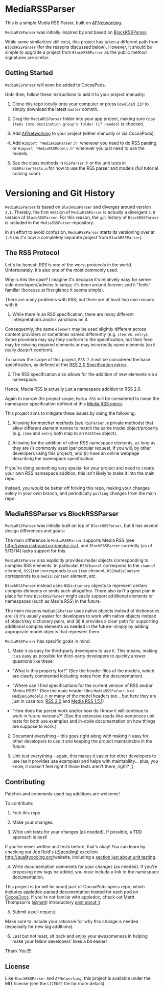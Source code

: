 # MediaRSSParser

This is a simple Media RSS Parser, built on <a href="https://github.com/AFNetworking/AFNetworking/">AFNetworking</a>.

`MediaRSSParser` was initially inspired by and based on <a href="https://github.com/tibo/BlockRSSParser">BlockRSSParser</a>.

While some similarities still exist, this project has taken a different path from `BlockRSSParser` (for the reasons discussed below). However, it should be simple to upgrade a project from `BlockRSSParser` as the public method signatures are similar.

## Getting Started

`MediaRSSParser` will soon be added to CocoaPods.

Until then, follow these instructions to add it to your project manually:

1. Clone this repo locally onto your computer or press `Download ZIP` to simply download the latest `master` commit.

2. Drag the `MediaRSSParser` folder into your app project, making sure `Copy items into destination group's folder (if needed)` is checked.
	
3. Add <a href="https://github.com/AFNetworking/AFNetworking/">AFNetworking</a> to your project (either manually or via CocoaPods).

4. Add `#import "MediaRSSParser.h"` wherever you need to do RSS parsing, or `#import "MediaRSSModels.h"` wherever you just need to use the models.

5. See the class methods in `RSSParser.h` or the unit tests in `RSSParserTests.m` for how to use the RSS parser and models (full tutorial coming soon).

# Versioning and Git History

`MediaRSSParser` is based on `BlockRSSParser` and diverges around version `2.1`. Thereby, the first version of `MediaRSSParser` is actually a divergent `3.0` version of `BlockRSSParser`. For this reason, the `git` history of `BlockRSSParser` is included in the `MediaRSSParser` repository.

In an effort to avoid confusion, `MediaRSSParser` starts its versioning over at `1.0` (as it's now a completely separate project from `BlockRSSParser`).

## The RSS Protocol

Let's be honest: RSS is one of the worst protocols in the world. Unfortunately, it's also one of the most commonly used.

Why is this the case? I imagine it's because it's relatively easy for server side developers/admins to setup; it's been around forever; and it "feels" familiar (because at first glance it seems simple).

There are many problems with RSS, but there are at least two main issues with it:

1) While there *is* an RSS specification, there are many different interpretations and/or variations on it.

Consequently, the same `element` may be used slightly different across content providers or sometimes named differently (e.g. `item` vs. `entry`). Some providers may say they conform to the specification, but their feed may be missing required elements or may incorrectly name elements (so it really doesn't conform).

To narrow the scope of this project, `RSS 2.0` will be considered the base specification, as defined at this <a href="http://cyber.law.harvard.edu/rss/rss.html">RSS 2.0 Specification mirror</a>.

2) The RSS specification also allows for the addition of new elements via a namespace.

Hence, Media RSS is actually just a namespace addition to RSS 2.0.

Again to narrow the project scope, `Media RSS` will be considered to mean the namespace specification defined at this <a href="http://www.rssboard.org/media-rss">Media RSS mirror</a>.

This project aims to mitigate these issues by doing the following:

1) Allowing for *matcher methods* (see `RSSParser.m` private methods) that allow different element names to match the same model object/property (e.g. `item` and `entry` both map to an `RSSItem` object).

2) Allowing for the addition of other RSS namespace elements, as long as they are (i) commonly used (per popular request, if you will, by other developers using this project), and (ii) have an online webpage describing the namespace specification.

If you're doing something very special for your project and need to create your own RSS namespace addition, this isn't likely to make it into the main repo.

Instead, you would be better off forking this repo, making your changes solely in your own branch, and periodically `pulling` changes from the main repo.

## MediaRSSParser vs BlockRSSParser

`MediaRSSParser` was initially built on top of `BlockRSSParser`, but it has several design differences and goals:

The main difference is `MediaRSSParser` supports Media RSS (see http://www.rssboard.org/media-rss), and `BlockRSSParser` currently (as of 5/13/14) lacks support for this.

`MediaRSSParser` also explicitly provides model objects corresponding to complex RSS elements. In particular, `RSSChannel` correspond to the `channel` element, `RSSItem` corresponds to an `item` element, `RSSMediaContent` corresponds to a `media:content` element, etc.

`BlockRSSParser` instead uses `NSDictionary` objects to represent certain complex elements or omits such altogether. There also isn't a great plan in place for how `BlockRSSParser` might easily support additional elements or namespaces (such as Media RSS) in the future.

The main reasons `MediaRSSParser` uses native objects instead of dictionaries are: (i) it's usually easier for developers to work with native objects instead of object/key dictionary pairs, and (ii) it provides a clear path for supporting additional complex elements as needed in the future- simply by adding appropriate model objects that represent them.

`MediaRSSParser` has specific goals in mind:

1) Make it as easy for third-party developers to use it. This means, making it as easy as possible for third-party developers to quickly answer questions like these:

- "What is this property for?" 
(See the header files of the models, which are clearly commented including notes from the documentation)

- "Where can I find specifications for the current version of RSS and/or Media RSS?" 
(See the main header files `MediaRSSParser.h` or `MediaRSSModels.h` or many of the model headers too... but here they are just in case too: <a href="http://cyber.law.harvard.edu/rss/rss.html">RSS 2.0</a> and <a href="http://www.rssboard.org/media-rss">Media RSS 1.5.1</a>)

- "How does the parser work and/or how do I know it will continue to work in future versions?" 
(See the extensive reads-like-sentences unit tests for both use examples and in-code documentation on how things are suppose to work.)

2) Document everything - this goes right along with making it easy for other developers to use it and keeping the project maintainable in the future.

3) Unit test everything - again, this makes it easier for other developers to use (as it provides use examples) and helps with maintability... plus, you know, it doesn't feel right if those tests aren't there, right? ;]

## Contributing

Patches and commonly-used tag additions are welcome!

To contribute:

1) Fork this repo.

2) Make your changes.

3) Write unit tests for your changes (as needed). If possible, a TDD approach is best!

If you've never written unit tests before, that's okay! You can learn by checking out Jon Reid's (<a href="https://twitter.com/qcoding">@qcoding</a>) excellent <http://qualitycoding.org/>website<a>, including a <a href="http://qualitycoding.org/unit-testing/">section just about unit testing</a>.

4) Write documentation comments for your changes (as needed). If you're proposing new tags be added, you *must* include a link to the namespace documentation.

This project is (or will be soon) part of CocoaPods specs repo, which includes appledoc-parsed documentation hosted for each pod on <a href="http://cocoadocs.org">CocoaDocs</a>. If you're not familar with appledoc, check out Mattt Thompson's (<a href="https://twitter.com/mattt">@matt</a>) introductory <a href="">post about it</a>

5) Submit a pull request. 

Make sure to include your rationale for why this change is needed (especially for new tag additions).

6) Last but not least, sit back and enjoy your awesomeness in helping make your fellow developers' lives a bit easier!

Thank You!!!!</li>

## License

Like `BlockRSSParser` and `AFNetworking`, this project is available under the MIT license (see the `LICENSE` file for more details).
